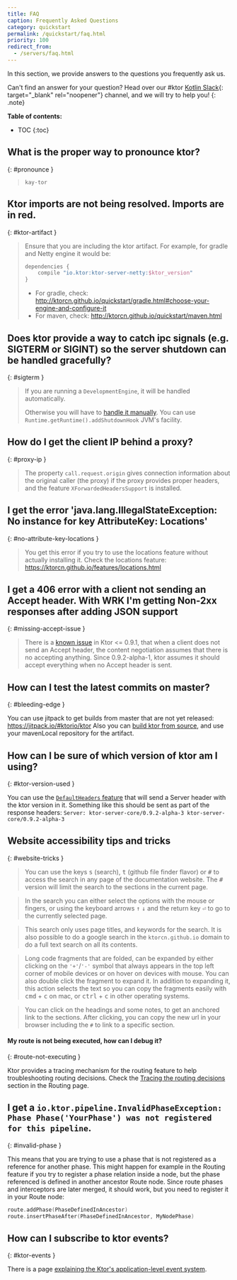 ```yaml
---
title: FAQ
caption: Frequently Asked Questions 
category: quickstart
permalink: /quickstart/faq.html
priority: 100
redirect_from:
  - /servers/faq.html
---
```


In this section, we provide answers to the questions you frequently ask us.

Can't find an answer for your question? Head over our #ktor [Kotlin Slack](http://slack.kotlinlang.org/){: target="_blank" rel="noopener"} channel,
and we will try to help you!
{: .note}

**Table of contents:**

* TOC
{:toc}

## What is the proper way to pronounce ktor?
{: #pronounce }

> `kay-tor`

## Ktor imports are not being resolved. Imports are in red.
{: #ktor-artifact }

> Ensure that you are including the ktor artifact. For example, for gradle and Netty engine it would be:
> ```kotlin
> dependencies {
>     compile "io.ktor:ktor-server-netty:$ktor_version"
> }
> ```
> * For gradle, check: <http://ktorcn.github.io/quickstart/gradle.html#choose-your-engine-and-configure-it>
> * For maven, check: <http://ktorcn.github.io/quickstart/maven.html>

## Does ktor provide a way to catch ipc signals (e.g. SIGTERM or SIGINT) so the server shutdown can be handled gracefully?
{: #sigterm }

> If you are running a `DevelopmentEngine`, it will be handled automatically.
>
> Otherwise you will have to [handle it manually](https://github.com/ktorio/ktor/blob/80f8c7bf352ac8075b8922b7f1aa94d7dc2ffdce/ktor-server/ktor-server-cio/src/io/ktor/server/cio/DevelopmentEngine.kt#L12).
> You can use `Runtime.getRuntime().addShutdownHook` JVM's facility.

## How do I get the client IP behind a proxy?
{: #proxy-ip }

> The property `call.request.origin` gives connection information about the original caller (the proxy)
> if the proxy provides proper headers, and the feature `XForwardedHeadersSupport` is installed.

## I get the error 'java.lang.IllegalStateException: No instance for key AttributeKey: Locations'
{: #no-attribute-key-locations }

> You get this error if you try to use the locations feature without actually installing it. Check the locations feature:
> <https://ktorcn.github.io/features/locations.html>

## I get a 406 error with a client not sending an Accept header. With WRK I'm getting Non-2xx responses after adding JSON support
{: #missing-accept-issue }

> There is a [known issue](https://github.com/ktorio/ktor/issues/38) in Ktor <= 0.9.1,
> that when a client does not send an Accept header, the content negotiation assumes that there is no accepting anything.
> Since 0.9.2-alpha-1, ktor assumes it should accept everything when no Accept header is sent.

## How can I test the latest commits on master?
{: #bleeding-edge }

You can use jitpack to get builds from master that are not yet released:
<https://jitpack.io/#ktorio/ktor>
Also you can [build ktor from source](/advanced/building-from-source.html), and use your mavenLocal repository for the artifact.  

## How can I be sure of which version of ktor am I using?
{: #ktor-version-used }

You can use the [`DefaultHeaders` feature](/features/default-headers.html) that will send a
Server header with the ktor version in it.
Something like this should be sent as part of the response headers: `Server: ktor-server-core/0.9.2-alpha-3 ktor-server-core/0.9.2-alpha-3` 

## Website accessibility tips and tricks
{: #website-tricks }

> You can use the keys <kbd>s</kbd> (search), <kbd>t</kbd> (github file finder flavor) or <kbd>#</kbd> to access the search in any page
> of the documentation website.
> The <kbd>#</kbd> version will limit the search to the sections in the current page.

> In the search you can either select the options with the mouse or fingers, or using the keyboard arrows <kbd>↑</kbd> <kbd>↓</kbd>
> and the return key <kbd>⏎</kbd> to go to the currently selected page.

> This search only uses page titles, and keywords for the search. It is also possible to do a google search
> in the `ktorcn.github.io` domain to do a full text search on all its contents. 

> Long code fragments that are folded, can be expanded by either clicking on
> the `'+'`/`'-'` symbol that always appears in the top left corner of mobile devices
> or on hover on devices with mouse.
> You can also double click the fragment to expand it.
> In addition to expanding it, this action selects the text so you can copy the fragments easily
> with <kbd>cmd</kbd> + <kbd>c</kbd> on mac, or <kbd>ctrl</kbd> + <kbd>c</kbd> in other operating systems.

> You can click on the headings and some notes, to get an anchored link to the sections.
> After clicking, you can copy the new url in your browser including the `#` to link to a specific section.

#### My route is not being executed, how can I debug it?
{: #route-not-executing }

Ktor provides a tracing mechanism for the routing feature to help troubleshooting
routing decisions. Check the [Tracing the routing decisions](/features/routing.html#tracing) section in the Routing page.

## I get a `io.ktor.pipeline.InvalidPhaseException: Phase Phase('YourPhase') was not registered for this pipeline`.
{: #invalid-phase }

This means that you are trying to use a phase that is not registered as a reference for another phase.
This might happen for example in the Routing feature if you try to register a phase relation inside a node,
but the phase referenced is defined in another ancestor Route node. Since route phases and interceptors are later
merged, it should work, but you need to register it in your Route node:

```kotlin
route.addPhase(PhaseDefinedInAncestor)
route.insertPhaseAfter(PhaseDefinedInAncestor, MyNodePhase)
```

## How can I subscribe to ktor events?
{: #ktor-events }

There is a page [explaining the Ktor's application-level event system](/advanced/events.html). 
